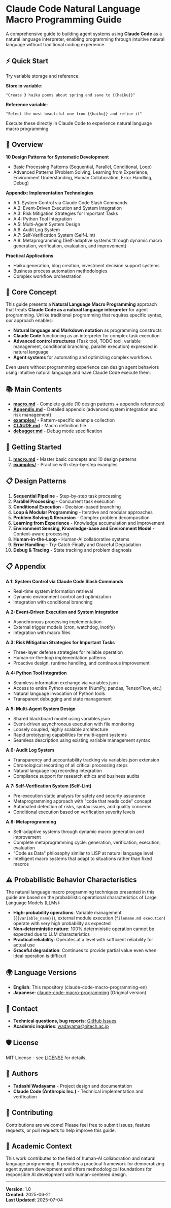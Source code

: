 # Claude Code Natural Language Macro Programming Guide

A comprehensive guide to building agent systems using **Claude Code** as a natural language interpreter, enabling programming through intuitive natural language without traditional coding experience.

## ⚡ Quick Start

Try variable storage and reference:

**Store in variable**:
```
"Create 3 haiku poems about spring and save to {{haiku}}"
```

**Reference variable**:
```
"Select the most beautiful one from {{haiku}} and refine it"
```

Execute these directly in Claude Code to experience natural language macro programming.

## 🎯 Overview

**10 Design Patterns for Systematic Development**
- Basic Processing Patterns (Sequential, Parallel, Conditional, Loop)
- Advanced Patterns (Problem Solving, Learning from Experience, Environment Understanding, Human Collaboration, Error Handling, Debug)

**Appendix: Implementation Technologies**
- A.1: System Control via Claude Code Slash Commands
- A.2: Event-Driven Execution and System Integration
- A.3: Risk Mitigation Strategies for Important Tasks
- A.4: Python Tool Integration
- A.5: Multi-Agent System Design
- A.6: Audit Log System
- A.7: Self-Verification System (Self-Lint)
- A.8: Metaprogramming (Self-adaptive systems through dynamic macro generation, verification, evaluation, and improvement)

**Practical Applications**
- Haiku generation, blog creation, investment decision support systems
- Business process automation methodologies
- Complex workflow orchestration

## 🤖 Core Concept

This guide presents a **Natural Language Macro Programming** approach that treats **Claude Code as a natural language interpreter** for agent programming. Unlike traditional programming that requires specific syntax, our approach enables:

- **Natural language and Markdown notation** as programming constructs
- **Claude Code** functioning as an interpreter for complex task execution
- **Advanced control structures** (Task tool, TODO tool, variable management, conditional branching, parallel execution) expressed in natural language
- **Agent systems** for automating and optimizing complex workflows

Even users without programming experience can design agent behaviors using intuitive natural language and have Claude Code execute them.

## 📚 Main Contents

- **[macro.md](./macro.md)** - Complete guide (10 design patterns + appendix references)
- **[Appendix.md](./Appendix.md)** - Detailed appendix (advanced system integration and risk management)
- **[examples/](./examples/)** - Pattern-specific example collection
- **[CLAUDE.md](./CLAUDE.md)** - Macro definition file
- **[debugger.md](./debugger.md)** - Debug mode specification

## 🚀 Getting Started

1. **[macro.md](./macro.md)** - Master basic concepts and 10 design patterns
2. **[examples/](./examples/)** - Practice with step-by-step examples

## 📋 Design Patterns

1. **Sequential Pipeline** - Step-by-step task processing
2. **Parallel Processing** - Concurrent task execution
3. **Conditional Execution** - Decision-based branching
4. **Loop & Modular Programming** - Iterative and modular approaches
5. **Problem Solving & Recursion** - Complex problem decomposition
6. **Learning from Experience** - Knowledge accumulation and improvement
7. **Environment Sensing, Knowledge-base and Environment Model** - Context-aware processing
8. **Human-in-the-Loop** - Human-AI collaborative systems
9. **Error Handling** - Try-Catch-Finally and Graceful Degradation
10. **Debug & Tracing** - State tracking and problem diagnosis

## 📋 Appendix

**A.1: System Control via Claude Code Slash Commands**
- Real-time system information retrieval
- Dynamic environment control and optimization
- Integration with conditional branching

**A.2: Event-Driven Execution and System Integration**
- Asynchronous processing implementation
- External trigger models (cron, watchdog, inotify)
- Integration with macro files

**A.3: Risk Mitigation Strategies for Important Tasks**
- Three-layer defense strategies for reliable operation
- Human-in-the-loop implementation patterns
- Proactive design, runtime handling, and continuous improvement

**A.4: Python Tool Integration**
- Seamless information exchange via variables.json
- Access to entire Python ecosystem (NumPy, pandas, TensorFlow, etc.)
- Natural language invocation of Python tools
- Transparent debugging and state management

**A.5: Multi-Agent System Design**
- Shared blackboard model using variables.json
- Event-driven asynchronous execution with file monitoring
- Loosely coupled, highly scalable architecture
- Rapid prototyping capabilities for multi-agent systems
- Seamless description using existing variable management syntax

**A.6: Audit Log System**
- Transparency and accountability tracking via variables.json extension
- Chronological recording of all critical processing steps
- Natural language log recording integration
- Compliance support for research ethics and business audits

**A.7: Self-Verification System (Self-Lint)**
- Pre-execution static analysis for safety and security assurance
- Metaprogramming approach with "code that reads code" concept
- Automated detection of risks, syntax issues, and quality concerns
- Conditional execution based on verification severity levels

**A.8: Metaprogramming**
- Self-adaptive systems through dynamic macro generation and improvement
- Complete metaprogramming cycle: generation, verification, execution, evaluation
- "Code as Data" philosophy similar to LISP at natural language level
- Intelligent macro systems that adapt to situations rather than fixed macros

## ⚠️ Probabilistic Behavior Characteristics

The natural language macro programming techniques presented in this guide are based on the probabilistic operational characteristics of Large Language Models (LLMs):

- **High-probability operations**: Variable management (`{{variable_name}}`), external module execution (`filename.md execution`) operate with very high probability as expected
- **Non-deterministic nature**: 100% deterministic operation cannot be expected due to LLM characteristics
- **Practical reliability**: Operates at a level with sufficient reliability for actual use
- **Graceful degradation**: Continues to provide partial value even when ideal operation is difficult

## 🌍 Language Versions

- **English**: This repository (claude-code-macro-programming-en)
- **Japanese**: [claude-code-macro-programming](https://github.com/wadayama/claude-code-macro-programming) (Original version)

## 📧 Contact

- **Technical questions, bug reports**: [GitHub Issues](../../issues)
- **Academic inquiries**: wadayama@nitech.ac.jp

## 🛡️ License

MIT License - see [LICENSE](./LICENSE) for details.

## 👥 Authors

- **Tadashi Wadayama** - Project design and documentation
- **Claude Code (Anthropic Inc.)** - Technical implementation and verification

## 🤝 Contributing

Contributions are welcome! Please feel free to submit issues, feature requests, or pull requests to help improve this guide.

## 📖 Academic Context

This work contributes to the field of human-AI collaboration and natural language programming. It provides a practical framework for democratizing agent system development and offers methodological foundations for responsible AI development with human-centered design.

---

**Version**: 1.0  
**Created**: 2025-06-21  
**Last Updated**: 2025-07-04